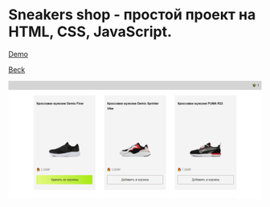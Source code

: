 # Sneakers shop - простой проект на HTML, CSS, JavaScript.

[Demo](https://beckyuldashev.github.io/sneakers-shop/)

[Beck](https://vk.com/beckyuldashev)

![preview](./img/preview.png "Превью проекта")
